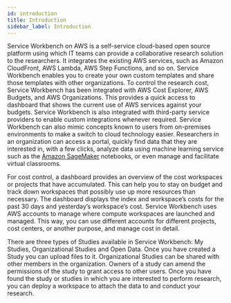 ```yaml
---
id: introduction
title: Introduction
sidebar_label: Introduction
---
```


Service Workbench on AWS is a self-service cloud-based open source platform using which IT teams can provide a collaborative research solution to the researchers. It integrates the existing AWS services, such as Amazon CloudFront, AWS Lambda, AWS Step Functions, and so on. Service Workbench enables you to create your own custom templates and share those templates with other organizations. To control the research cost, Service Workbench has been integrated with AWS Cost Explorer, AWS Budgets, and AWS Organizations. This provides a quick access to dashboard that shows the current use of AWS services against your budgets.  Service Workbench is also integrated with third-party service providers to enable custom integrations whenever required. Service Workbench can also mimic concepts known to users from on-premises environments to make a switch to cloud technology easier. Researchers in an organization can access a portal, quickly find data that they are interested in, with a few clicks, analyze data using machine learning service such as the [Amazon SageMaker](https://aws.amazon.com/sagemaker/) notebooks, or even manage and facilitate virtual classrooms.

For cost control, a dashboard provides an overview of the cost workspaces or projects that have accumulated. This can help you to stay on budget and track down workspaces that possibly use up more resources than necessary. The dashboard displays the index and workspace’s costs for the past 30 days and yesterday’s workspace’s cost. Service Workbench uses AWS accounts to manage where compute workspaces are launched and managed. This way, you can use different accounts for different projects, cost centers, or another purpose, and manage cost in detail. 

There are three types of Studies available in Service Workbench: My Studies, Organizational Studies and Open Data. Once you have created a Study you can upload files to it. Organizational Studies can be shared with other members in the organization. Owners of a study can amend the permissions of the study to grant access to other users. Once you have found the study or studies in which you are interested to perform research, you can deploy a workspace to attach the data to and conduct your research.

